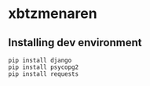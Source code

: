 # xbtzmenaren
## Installing dev environment
```
pip install django
pip install psycopg2
pip install requests
```

